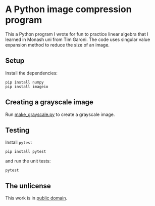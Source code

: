 # A Python image compression program

This a Python program I wrote for fun to practice linear algebra that I learned in Monash uni from Tim Garoni. The code uses singular value expansion method to reduce the size of an image.

## Setup

Install the dependencies:

```
pip install numpy
pip install imageio
```


## Creating a grayscale image

Run [make_grayscale.py](make_grayscale.py) to create a grayscale image.


## Testing

Install `pytest`

```
pip install pytest
```

and run the unit tests:

```
pytest
```

## The unlicense

This work is in [public domain](LICENSE).


